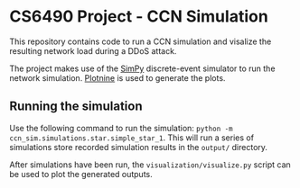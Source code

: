 # CS6490 Project - CCN Simulation

This repository contains code to run a CCN simulation and visalize the resulting network load during a DDoS attack.

The project makes use of the [SimPy](https://simpy.readthedocs.io/en/latest/) discrete-event simulator to run the network simulation. [Plotnine](https://plotnine.readthedocs.io/en/stable/) is used to generate the plots.

## Running the simulation

Use the following command to run the simulation: `python -m ccn_sim.simulations.star.simple_star_1`. This will run a series of simulations store recorded simulation results in the `output/` directory.

After simulations have been run, the `visualization/visualize.py` script can be used to plot the generated outputs.
